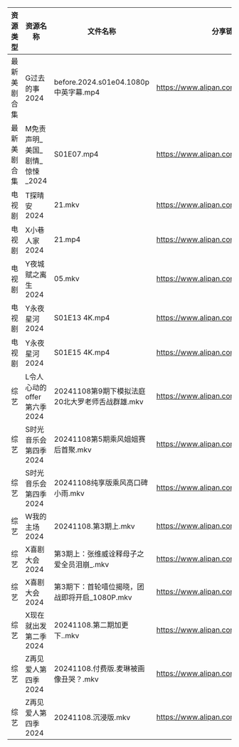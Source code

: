 | 资源类型   | 资源名称                | 文件名称                             | 分享链接                                 | 更新时间                |
| ------ | ------------------- | -------------------------------- | ------------------------------------ | ------------------- |
| 最新美剧合集 | G过去的事2024           | before.2024.s01e04.1080p中英字幕.mp4 | https://www.alipan.com/s/bz2KqfLQeN3 | 2024-11-08 14:05:23 |
| 最新美剧合集 | M免责声明_美国_剧情_惊悚_2024 | S01E07.mp4                       | https://www.alipan.com/s/PZnzRpSK4Jw | 2024-11-08 14:05:40 |
| 电视剧    | T探晴安2024            | 21.mkv                           | https://www.alipan.com/s/BScPfWednTi | 2024-11-08 14:06:10 |
| 电视剧    | X小巷人家2024           | 21.mp4                           | https://www.alipan.com/s/nfaZSoTnFL2 | 2024-11-08 00:06:38 |
| 电视剧    | Y夜城赋之离生2024         | 05.mkv                           | https://www.alipan.com/s/HRrmF6pzTLL | 2024-11-08 19:06:22 |
| 电视剧    | Y永夜星河2024           | S01E13 4K.mp4                    | https://www.alipan.com/s/torupuzCfzz | 2024-11-08 19:06:25 |
| 电视剧    | Y永夜星河2024           | S01E15 4K.mp4                    | https://www.alipan.com/s/torupuzCfzz | 2024-11-08 19:06:24 |
| 综艺     | L令人心动的offer第六季2024  | 20241108第9期下模拟法庭20北大罗老师舌战群雄.mkv  | https://www.alipan.com/s/wF4mBRf7vAS | 2024-11-08 14:06:56 |
| 综艺     | S时光音乐会第四季2024       | 20241108第5期乘风姐姐赛后首聚.mkv          | https://www.alipan.com/s/JiNiXNR4dny | 2024-11-08 14:07:35 |
| 综艺     | S时光音乐会第四季2024       | 20241108纯享版乘风高口碑小雨.mkv           | https://www.alipan.com/s/JiNiXNR4dny | 2024-11-08 14:07:34 |
| 综艺     | W我的主场2024           | 20241108.第3期上.mkv                | https://www.alipan.com/s/KLxaNppeykr | 2024-11-08 14:08:05 |
| 综艺     | X喜剧大会2024           | 第3期上：张维威诠释母子之爱全员泪崩_.mkv          | https://www.alipan.com/s/8jUhk6MYVuh | 2024-11-08 14:08:13 |
| 综艺     | X喜剧大会2024           | 第3期下：首轮嘻位揭晓，团战即将开启_1080P.mkv     | https://www.alipan.com/s/8jUhk6MYVuh | 2024-11-08 14:08:13 |
| 综艺     | X现在就出发第二季2024       | 20241108.第二期加更下..mkv             | https://www.alipan.com/s/YwguExbkfUt | 2024-11-08 14:08:19 |
| 综艺     | Z再见爱人第四季2024        | 20241108.付费版.麦琳被画像丑哭？.mkv        | https://www.alipan.com/s/js8zJ9enmDc | 2024-11-08 14:08:29 |
| 综艺     | Z再见爱人第四季2024        | 20241108.沉浸版.mkv                 | https://www.alipan.com/s/js8zJ9enmDc | 2024-11-08 14:08:29 |
